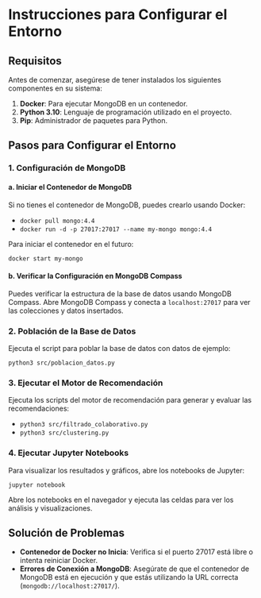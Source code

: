 # Instrucciones para Configurar el Entorno

## Requisitos

Antes de comenzar, asegúrese de tener instalados los siguientes componentes en su sistema:

1. **Docker**: Para ejecutar MongoDB en un contenedor.
2. **Python 3.10**: Lenguaje de programación utilizado en el proyecto.
3. **Pip**: Administrador de paquetes para Python.

## Pasos para Configurar el Entorno


### 1. Configuración de MongoDB

#### a. Iniciar el Contenedor de MongoDB


Si no tienes el contenedor de MongoDB, puedes crearlo usando Docker:

- `docker pull mongo:4.4`
- `docker run -d -p 27017:27017 --name my-mongo mongo:4.4` 


Para iniciar el contenedor en el futuro:

`docker start my-mongo` 


#### b. Verificar la Configuración en MongoDB Compass

Puedes verificar la estructura de la base de datos usando MongoDB Compass. Abre MongoDB Compass y conecta a `localhost:27017` para ver las colecciones y datos insertados.


### 2. Población de la Base de Datos

Ejecuta el script para poblar la base de datos con datos de ejemplo:

`python3 src/poblacion_datos.py` 


### 3. Ejecutar el Motor de Recomendación

Ejecuta los scripts del motor de recomendación para generar y evaluar las recomendaciones:


- `python3 src/filtrado_colaborativo.py`
- `python3 src/clustering.py` 

### 4. Ejecutar Jupyter Notebooks

Para visualizar los resultados y gráficos, abre los notebooks de Jupyter:

`jupyter notebook` 

Abre los notebooks en el navegador y ejecuta las celdas para ver los análisis y visualizaciones.

## Solución de Problemas

-   **Contenedor de Docker no Inicia**: Verifica si el puerto 27017 está libre o intenta reiniciar Docker.
-   **Errores de Conexión a MongoDB**: Asegúrate de que el contenedor de MongoDB está en ejecución y que estás utilizando la URL correcta (`mongodb://localhost:27017/`).

